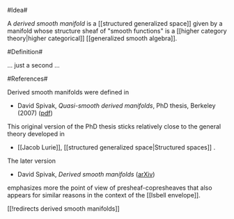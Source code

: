 #Idea#

A _derived smooth manifold_ is a [[structured generalized space]] given by a manifold whose structure sheaf of "smooth functions" is a [[higher category theory|higher categorical]] [[generalized smooth algebra]].


#Definition#

... just a second ...


#References#

Derived smooth manifolds were defined in

* David Spivak, _Quasi-smooth derived manifolds_, PhD thesis, Berkeley (2007) ([pdf](http://www.uoregon.edu/~dspivak/files/thesis1.pdf))

This original version of the PhD thesis sticks relatively close to the general theory developed in

* [[Jacob Lurie]], [[structured generalized space|Structured spaces]] .

The later version

* David Spivak, _Derived smooth manifolds_ ([arXiv](http://arxiv.org/abs/0810.5174))

emphasizes more the point of view of presheaf-copresheaves that also appears for similar reasons in the context of the [[Isbell envelope]].

[[!redirects derived smooth manifolds]]